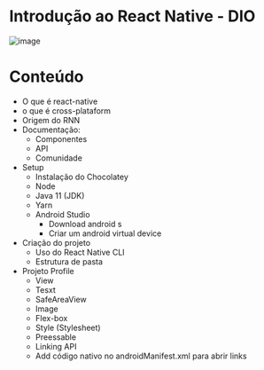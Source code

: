 # Introdução ao React Native - DIO
![image](https://user-images.githubusercontent.com/29673433/175755673-0a57bfe5-1f87-4329-a698-3dea15cbe688.png)


# Conteúdo
- O que é react-native
- o que é cross-plataform
- Origem do RNN
- Documentação:
  - Componentes
  - API
  - Comunidade
- Setup
  - Instalação do Chocolatey
  - Node
  - Java 11 (JDK)
  - Yarn
  - Android Studio
    - Download android s
    - Criar um android virtual device
- Criação do projeto 
  - Uso do React Native CLI
  - Estrutura de pasta
- Projeto Profile   
  - View
  - Tesxt
  - SafeAreaView
  - Image
  - Flex-box
  - Style (Stylesheet)
  - Preessable
  - Linking API
  - Add código nativo no androidManifest.xml para abrir links
  

